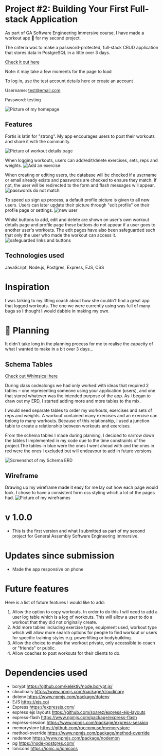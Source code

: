 # Project #2: Building Your First Full-stack Application

As part of GA Software Engineering Immersive course, I have made a workout app :muscle: for my second project.

The criteria was to make a password-protected, full-stack CRUD application that stores data in PostgreSQL in a little over 3 days.

[Check it out here](https://fortis.onrender.com/)

Note: it may take a few moments for the page to load

To log in, use the test account details here or create an account

Username: test@email.com

Password: testing

![Picture of my homepage](/public/images/homepage.png)

## Features

Fortis is latin for "strong". My app encourages users to post their workouts and share it with the community.

![Picture of workout details page](/public/images/workout_details.png)

When logging workouts, users can add/edit/delete exercises, sets, reps and weights.
![Add an exercise](/public/gifs/add_exercise.gif)

When creating or editing users, the database will be checked if a username or email already exists and passwords are checked to ensure they match. If not, the user will be redirected to the form and flash messages will appear.
![passwords do not match](/public/gifs/flash_messages.gif)

To speed up sign up process, a default profile picture is given to all new users. Users can later update their picture through "edit profile" on their profile page or settings.
![new user](/public/gifs/user_profile.gif)

Whilst buttons to add, edit and delete are shown on user's own workout details page and profile page these buttons do not appear if a user goes to another user's workouts. The edit pages have also been safeguarded such that only the user who made the workout can access it.
![safeguarded links and buttons](/public/gifs/safeguarded.gif)

## Technologies used

JavaScript, Node.js, Postgres, Express, EJS, CSS

# Inspiration

I was talking to my lifting coach about how she couldn't find a great app that logged workouts. The one we were currently using was full of many bugs so I thought I would dabble in making my own.

# :thinking: Planning

It didn't take long in the planning process for me to realise the capacity of what I wanted to make in a bit over 3 days...

## Schema Tables

[Check out Whimsical here](https://whimsical.com/schema-tables-7GaP9mejisBZZMi44Y4iNH#)

During class codealongs we had only worked with ideas that required 2 tables – one representing someone using your application (users), and one that stored whatever was the intended purpose of the app. As I began to draw out my ERD, I started adding more and more tables to the mix.

I would need separate tables to order my workouts, exercises and sets of reps and weights. A workout contained many exercises and an exercise can belong to many workouts. Because of this relationship, I used a junction table to create a relationship between workouts and exercises.

From the schema tables I made during planning, I decided to narrow down the tables I implemented in my code due to the time constraints of the project.The tables in blue were the ones I went ahead with and the ones in red were the ones I excluded but will endeavour to add in future versions.

![Screenshot of my Schema ERD](/public/images/Schema%20example.png)

## Wireframe

Drawing up my wireframe made it easy for me lay out how each page would look. I chose to have a consistent form css styling which a lot of the pages had.
![Picture of my wireframes](/public/images/wireframes.jpg)

# v 1.0.0

-   This is the first version and what I submitted as part of my second project for General Assembly Software Engineering Immersive.

# Updates since submission

-   Made the app responsive on phone

# Future features

Here is a list of future features I would like to add:

1. Allow the option to copy workouts. In order to do this I will need to add a user log table which is a log of workouts. This will allow a user to do a workout that they did not originally create.
2. Add more tables including exercise type, equipment used, workout type which will allow more search options for people to find workout or users for specific training styles e.g. powerlifting or bodybuilding.
3. Allow the choice to make the workout private, only accessible to coach or "friends" or public.
4. Allow coaches to post workouts for their clients to do.

# Dependencies used

-   bcrypt https://github.com/kelektiv/node.bcrypt.js/
-   cloudinary https://www.npmjs.com/package/cloudinary
-   dotenv https://www.npmjs.com/package/dotenv
-   EJS https://ejs.co/
-   Express https://expressjs.com/
-   express ejs layouts https://github.com/soarez/express-ejs-layouts
-   express-flash https://www.npmjs.com/package/express-flash
-   express-session https://www.npmjs.com/package/express-session
-   memorystore https://github.com/roccomuso/memorystore
-   method-override https://www.npmjs.com/package/method-override
-   nodemon https://www.npmjs.com/package/nodemon
-   pg https://node-postgres.com/
-   Ionicons https://ionic.io/ionicons
